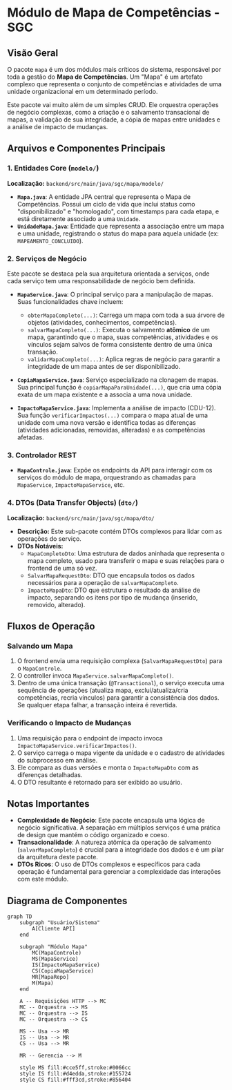 # Módulo de Mapa de Competências - SGC

## Visão Geral
O pacote `mapa` é um dos módulos mais críticos do sistema, responsável por toda a gestão do **Mapa de Competências**. Um "Mapa" é um artefato complexo que representa o conjunto de competências e atividades de uma unidade organizacional em um determinado período.

Este pacote vai muito além de um simples CRUD. Ele orquestra operações de negócio complexas, como a criação e o salvamento transacional de mapas, a validação de sua integridade, a cópia de mapas entre unidades e a análise de impacto de mudanças.

## Arquivos e Componentes Principais

### 1. Entidades Core (`modelo/`)
**Localização:** `backend/src/main/java/sgc/mapa/modelo/`
- **`Mapa.java`**: A entidade JPA central que representa o Mapa de Competências. Possui um ciclo de vida que inclui status como "disponibilizado" e "homologado", com timestamps para cada etapa, e está diretamente associado a uma `Unidade`.
- **`UnidadeMapa.java`**: Entidade que representa a associação entre um mapa e uma unidade, registrando o status do mapa para aquela unidade (ex: `MAPEAMENTO_CONCLUIDO`).

### 2. Serviços de Negócio
Este pacote se destaca pela sua arquitetura orientada a serviços, onde cada serviço tem uma responsabilidade de negócio bem definida.

- **`MapaService.java`**: O principal serviço para a manipulação de mapas. Suas funcionalidades chave incluem:
  - `obterMapaCompleto(...)`: Carrega um mapa com toda a sua árvore de objetos (atividades, conhecimentos, competências).
  - `salvarMapaCompleto(...)`: Executa o salvamento **atômico** de um mapa, garantindo que o mapa, suas competências, atividades e os vínculos sejam salvos de forma consistente dentro de uma única transação.
  - `validarMapaCompleto(...)`: Aplica regras de negócio para garantir a integridade de um mapa antes de ser disponibilizado.

- **`CopiaMapaService.java`**: Serviço especializado na clonagem de mapas. Sua principal função é `copiarMapaParaUnidade(...)`, que cria uma cópia exata de um mapa existente e a associa a uma nova unidade.

- **`ImpactoMapaService.java`**: Implementa a análise de impacto (CDU-12). Sua função `verificarImpactos(...)` compara o mapa atual de uma unidade com uma nova versão e identifica todas as diferenças (atividades adicionadas, removidas, alteradas) e as competências afetadas.

### 3. Controlador REST
- **`MapaControle.java`**: Expõe os endpoints da API para interagir com os serviços do módulo de mapa, orquestrando as chamadas para `MapaService`, `ImpactoMapaService`, etc.

### 4. DTOs (Data Transfer Objects) (`dto/`)
**Localização:** `backend/src/main/java/sgc/mapa/dto/`
- **Descrição:** Este sub-pacote contém DTOs complexos para lidar com as operações do serviço.
- **DTOs Notáveis:**
  - `MapaCompletoDto`: Uma estrutura de dados aninhada que representa o mapa completo, usado para transferir o mapa e suas relações para o frontend de uma só vez.
  - `SalvarMapaRequestDto`: DTO que encapsula todos os dados necessários para a operação de `salvarMapaCompleto`.
  - `ImpactoMapaDto`: DTO que estrutura o resultado da análise de impacto, separando os itens por tipo de mudança (inserido, removido, alterado).

## Fluxos de Operação

### Salvando um Mapa
1.  O frontend envia uma requisição complexa (`SalvarMapaRequestDto`) para o `MapaControle`.
2.  O controller invoca `MapaService.salvarMapaCompleto()`.
3.  Dentro de uma única transação (`@Transactional`), o serviço executa uma sequência de operações (atualiza mapa, exclui/atualiza/cria competências, recria vínculos) para garantir a consistência dos dados. Se qualquer etapa falhar, a transação inteira é revertida.

### Verificando o Impacto de Mudanças
1.  Uma requisição para o endpoint de impacto invoca `ImpactoMapaService.verificarImpactos()`.
2.  O serviço carrega o mapa vigente da unidade e o cadastro de atividades do subprocesso em análise.
3.  Ele compara as duas versões e monta o `ImpactoMapaDto` com as diferenças detalhadas.
4.  O DTO resultante é retornado para ser exibido ao usuário.

## Notas Importantes
- **Complexidade de Negócio**: Este pacote encapsula uma lógica de negócio significativa. A separação em múltiplos serviços é uma prática de design que mantém o código organizado e coeso.
- **Transacionalidade**: A natureza atômica da operação de salvamento (`salvarMapaCompleto`) é crucial para a integridade dos dados e é um pilar da arquitetura deste pacote.
- **DTOs Ricos**: O uso de DTOs complexos e específicos para cada operação é fundamental para gerenciar a complexidade das interações com este módulo.

## Diagrama de Componentes
```mermaid
graph TD
    subgraph "Usuário/Sistema"
        A[Cliente API]
    end

    subgraph "Módulo Mapa"
        MC(MapaControle)
        MS(MapaService)
        IS(ImpactoMapaService)
        CS(CopiaMapaService)
        MR[MapaRepo]
        M(Mapa)
    end

    A -- Requisições HTTP --> MC
    MC -- Orquestra --> MS
    MC -- Orquestra --> IS
    MC -- Orquestra --> CS

    MS -- Usa --> MR
    IS -- Usa --> MR
    CS -- Usa --> MR

    MR -- Gerencia --> M

    style MS fill:#cce5ff,stroke:#0066cc
    style IS fill:#d4edda,stroke:#155724
    style CS fill:#fff3cd,stroke:#856404
```